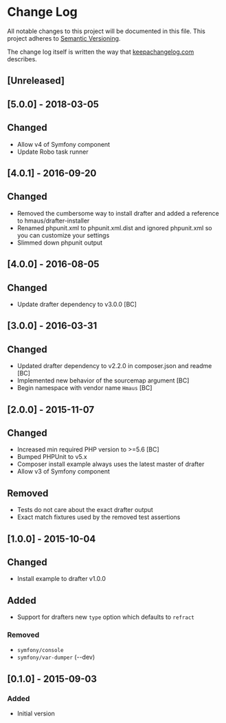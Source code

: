 # Change Log
All notable changes to this project will be documented in this file.
This project adheres to [Semantic Versioning](http://semver.org/).

The change log itself is written the way that [keepachangelog.com](http://keepachangelog.com/) describes.

## [Unreleased]

## [5.0.0] - 2018-03-05
## Changed
- Allow v4 of Symfony component
- Update Robo task runner

## [4.0.1] - 2016-09-20
## Changed
- Removed the cumbersome way to install drafter and added a reference to hmaus/drafter-installer
- Renamed phpunit.xml to phpunit.xml.dist and ignored phpunit.xml so you can customize your settings
- Slimmed down phpunit output

## [4.0.0] - 2016-08-05
## Changed
- Update drafter dependency to v3.0.0 [BC]

## [3.0.0] - 2016-03-31
## Changed
- Updated drafter dependency to v2.2.0 in composer.json and readme [BC]
- Implemented new behavior of the sourcemap argument [BC]
- Begin namespace with vendor name `Hmaus` [BC]

## [2.0.0] - 2015-11-07
## Changed
- Increased min required PHP version to >=5.6 [BC]
- Bumped PHPUnit to v5.x
- Composer install example always uses the latest master of drafter
- Allow v3 of Symfony component

## Removed
- Tests do not care about the exact drafter output
- Exact match fixtures used by the removed test assertions

## [1.0.0] - 2015-10-04
## Changed
- Install example to drafter v1.0.0

## Added
- Support for drafters new `type` option which defaults to `refract`

### Removed
- `symfony/console`
- `symfony/var-dumper` (--dev)

## [0.1.0] - 2015-09-03
### Added
- Initial version

